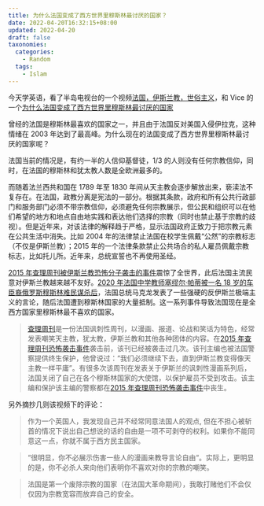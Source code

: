 ```yaml
---
title: 为什么法国变成了西方世界里穆斯林最讨厌的国家？
date: 2022-04-20T16:32:15+08:00
updated: 2022-04-20
draft: false
taxonomies:
  categories:
    - Random
  tags:
    - Islam
---
```


今天学英语，看了半岛电视台的一个视频[法国，伊斯兰教，世俗主义](https://www.youtube.com/watch?v=fQJUaYQN4os)，和 Vice 的一个[为什么法国变成了西方世界里穆斯林最讨厌的国家](https://www.youtube.com/watch?v=d_l0n_kc_Fc)

曾经的法国是穆斯林最喜欢的国家之一，并且由于法国反对美国入侵伊拉克，这种情绪在 2003 年达到了最高峰。为什么现在的法国变成了西方世界里穆斯林最讨厌的国家呢？

<!-- more -->

法国当前的情况是，有约一半的人信仰基督徒，1/3 的人则没有任何宗教信仰，同时，在法国的穆斯林和犹太教人数是全欧洲最多的。

而随着法兰西共和国在 1789 年至 1830 年间从天主教会逐步解放出来，亵渎法不复存在。在法国，政教分离是宪法的一部分。根据其条款，政府和所有公共行政部门和服务部门必须不带宗教信仰，必须避免任何宗教展示，但公民和组织可以在他们希望的地方和地点自由地实践和表达他们选择的宗教（同时也禁止基于宗教的歧视）。但是近年来，对该法律的解释趋于严格，显示法国政府正致力于把宗教元素在公共生活中消失。比如 2004 年的法律禁止法国在校学生佩戴“公然”的宗教标志（不仅是伊斯兰教）；2015 年的一个法律条款禁止公共场合的私人雇员佩戴宗教标志，比如托儿所。近年来，总统宣誓也不再使用圣经。

[2015 年查理周刊被伊斯兰教恐怖分子袭击的事件](https://en.wikipedia.org/wiki/Charlie_Hebdo_shooting)震惊了全世界，此后法国主流民意对伊斯兰教越来越不友好。[2020 年法国中学教师塞缪尔·帕蒂被一名 18 岁的车臣裔俄罗斯穆斯林难民谋杀后](https://en.wikipedia.org/wiki/Murder_of_Samuel_Paty)，法国总统马克龙发表了一些强硬的反伊斯兰极端主义的言论，随后法国遭到穆斯林国家的大量抵制。这一系列事件导致法国现在是全西方国家里穆斯林最不喜欢的国家。

> [查理周刊](https://en.wikipedia.org/wiki/Charlie_Hebdo)是一份法国讽刺性周刊，以漫画、报道、论战和笑话为特色，经常发表嘲笑天主教，犹太教，伊斯兰教和其他各种团体的内容。在[2015 年查理周刊恐怖袭击事件](https://en.wikipedia.org/wiki/Charlie_Hebdo_shooting)袭击前，该刊已经被袭击过几次。该刊主编也被法国警察提供终生保护，他曾说过：“我们必须继续下去，直到伊斯兰教变得像天主教一样平庸”。有很多次该周刊在发表关于伊斯兰的讽刺性漫画系列后，法国关闭了自己在各个穆斯林国家的大使馆，以保护雇员不受到攻击。该主编和保护该主编的警察都在[2015 年查理周刊恐怖袭击事件](https://en.wikipedia.org/wiki/Charlie_Hebdo_shooting)中丧生。

另外摘抄几则该视频下的评论：

> 作为一个英国人，我发现自己并不经常同意法国人的观点, 但在不担心被斩首的情况下说出自己想说的话的自由是一项不可剥夺的权利。如果你不能同意这一点，你就不属于西方民主国家。

> “很明显，你不必展示伤害一些人的漫画来教导言论自由“。实际上，更明显的是，你不必杀人来向他们表明你不喜欢对你的宗教的嘲笑。

> 法国是第一个废除宗教的国家（在法国大革命期间），我敢打赌他们不会仅仅因为宗教宽容而放弃自己的安全。
